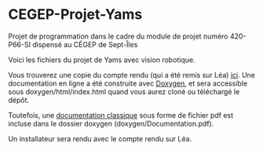 # CEGEP-Projet-Yams

Projet de programmation dans le cadre du module de projet numéro 420-P66-SI dispensé au CÉGEP de Sept-Îles

Voici les fichiers du projet de Yams avec vision robotique.

Vous trouverez une copie du compte rendu (qui a été remis sur Léa) [ici](https://github.com/corentin703/CEGEP-Projet-Yams/blob/master/C%C3%89GEP%20-%20Projet%20Yams%20-%20Charte%20de%20projet.pdf).
Une documentation en ligne a été construite avec [Doxygen](http://www.doxygen.nl), et sera accessible sous doxygen/html/index.html 
quand vous aurez cloné ou téléchargé le dépôt.

Toutefois, une [documentation classique](https://github.com/corentin703/CEGEP-Projet-Yams/blob/master/doxygen/Documentation.pdf)
sous forme de fichier pdf est incluse dans le dossier doxygen (doxygen/Documentation.pdf). 

Un installateur sera rendu avec le compte rendu sur Léa.
